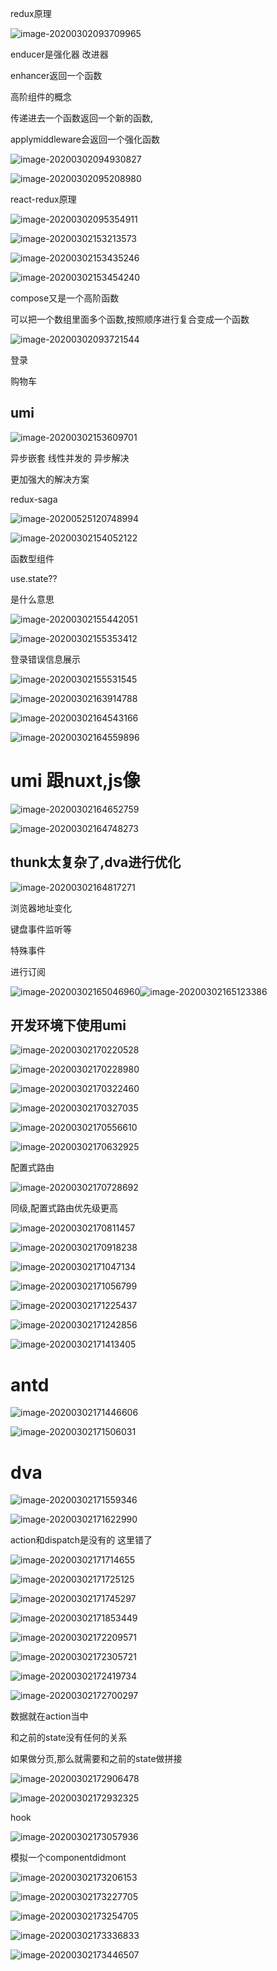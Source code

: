 redux原理

![image-20200302093709965](C:\Users\Artificial\AppData\Roaming\Typora\typora-user-images\image-20200302093709965.png)

enducer是强化器  改进器

enhancer返回一个函数

高阶组件的概念

传递进去一个函数返回一个新的函数,

applymiddleware会返回一个强化函数

![image-20200302094930827](C:\Users\Artificial\AppData\Roaming\Typora\typora-user-images\image-20200302094930827.png)

![image-20200302095208980](C:\Users\Artificial\AppData\Roaming\Typora\typora-user-images\image-20200302095208980.png)





react-redux原理



![image-20200302095354911](C:\Users\Artificial\AppData\Roaming\Typora\typora-user-images\image-20200302095354911.png)

![image-20200302153213573](C:\Users\Artificial\AppData\Roaming\Typora\typora-user-images\image-20200302153213573.png)

![image-20200302153435246](C:\Users\Artificial\AppData\Roaming\Typora\typora-user-images\image-20200302153435246.png)

![image-20200302153454240](C:\Users\Artificial\AppData\Roaming\Typora\typora-user-images\image-20200302153454240.png)

compose又是一个高阶函数

可以把一个数组里面多个函数,按照顺序进行复合变成一个函数



![image-20200302093721544](C:\Users\Artificial\AppData\Roaming\Typora\typora-user-images\image-20200302093721544.png)







登录

购物车





## umi

![image-20200302153609701](C:\Users\Artificial\AppData\Roaming\Typora\typora-user-images\image-20200302153609701.png)

异步嵌套 线性并发的   异步解决

更加强大的解决方案

redux-saga

![image-20200525120748994](C:/Users/Artificial/AppData/Roaming/Typora/typora-user-images/image-20200525120748994.png)



![image-20200302154052122](C:\Users\Artificial\AppData\Roaming\Typora\typora-user-images\image-20200302154052122.png)





函数型组件

use.state??

是什么意思

![image-20200302155442051](C:\Users\Artificial\AppData\Roaming\Typora\typora-user-images\image-20200302155442051.png)

![image-20200302155353412](C:\Users\Artificial\AppData\Roaming\Typora\typora-user-images\image-20200302155353412.png)





登录错误信息展示

![image-20200302155531545](C:\Users\Artificial\AppData\Roaming\Typora\typora-user-images\image-20200302155531545.png)

![image-20200302163914788](C:\Users\Artificial\AppData\Roaming\Typora\typora-user-images\image-20200302163914788.png)

![image-20200302164543166](C:\Users\Artificial\AppData\Roaming\Typora\typora-user-images\image-20200302164543166.png)

![image-20200302164559896](C:\Users\Artificial\AppData\Roaming\Typora\typora-user-images\image-20200302164559896.png)



# umi 跟nuxt,js像

![image-20200302164652759](C:\Users\Artificial\AppData\Roaming\Typora\typora-user-images\image-20200302164652759.png)





![image-20200302164748273](C:\Users\Artificial\AppData\Roaming\Typora\typora-user-images\image-20200302164748273.png)

## thunk太复杂了,dva进行优化

![image-20200302164817271](C:\Users\Artificial\AppData\Roaming\Typora\typora-user-images\image-20200302164817271.png)

浏览器地址变化

键盘事件监听等

特殊事件

进行订阅

![image-20200302165046960](C:\Users\Artificial\AppData\Roaming\Typora\typora-user-images\image-20200302165046960.png)![image-20200302165123386](C:\Users\Artificial\AppData\Roaming\Typora\typora-user-images\image-20200302165123386.png)

## 开发环境下使用umi

![image-20200302170220528](C:\Users\Artificial\AppData\Roaming\Typora\typora-user-images\image-20200302170220528.png)

![image-20200302170228980](C:\Users\Artificial\AppData\Roaming\Typora\typora-user-images\image-20200302170228980.png)

![image-20200302170322460](C:\Users\Artificial\AppData\Roaming\Typora\typora-user-images\image-20200302170322460.png)

![image-20200302170327035](C:\Users\Artificial\AppData\Roaming\Typora\typora-user-images\image-20200302170327035.png)

 

![image-20200302170556610](C:\Users\Artificial\AppData\Roaming\Typora\typora-user-images\image-20200302170556610.png)

![image-20200302170632925](C:\Users\Artificial\AppData\Roaming\Typora\typora-user-images\image-20200302170632925.png)





配置式路由

![image-20200302170728692](C:\Users\Artificial\AppData\Roaming\Typora\typora-user-images\image-20200302170728692.png)

同级,配置式路由优先级更高

![image-20200302170811457](C:\Users\Artificial\AppData\Roaming\Typora\typora-user-images\image-20200302170811457.png)

![image-20200302170918238](C:\Users\Artificial\AppData\Roaming\Typora\typora-user-images\image-20200302170918238.png)

![image-20200302171047134](C:\Users\Artificial\AppData\Roaming\Typora\typora-user-images\image-20200302171047134.png)







![image-20200302171056799](C:\Users\Artificial\AppData\Roaming\Typora\typora-user-images\image-20200302171056799.png)

![image-20200302171225437](C:\Users\Artificial\AppData\Roaming\Typora\typora-user-images\image-20200302171225437.png)

![image-20200302171242856](C:\Users\Artificial\AppData\Roaming\Typora\typora-user-images\image-20200302171242856.png)

![image-20200302171413405](C:\Users\Artificial\AppData\Roaming\Typora\typora-user-images\image-20200302171413405.png)





# antd

![image-20200302171446606](C:\Users\Artificial\AppData\Roaming\Typora\typora-user-images\image-20200302171446606.png)

![image-20200302171506031](C:\Users\Artificial\AppData\Roaming\Typora\typora-user-images\image-20200302171506031.png)

# dva

![image-20200302171559346](C:\Users\Artificial\AppData\Roaming\Typora\typora-user-images\image-20200302171559346.png)

![image-20200302171622990](C:\Users\Artificial\AppData\Roaming\Typora\typora-user-images\image-20200302171622990.png)

action和dispatch是没有的	这里错了

![image-20200302171714655](C:\Users\Artificial\AppData\Roaming\Typora\typora-user-images\image-20200302171714655.png)

![image-20200302171725125](C:\Users\Artificial\AppData\Roaming\Typora\typora-user-images\image-20200302171725125.png)

![image-20200302171745297](C:\Users\Artificial\AppData\Roaming\Typora\typora-user-images\image-20200302171745297.png)

![image-20200302171853449](C:\Users\Artificial\AppData\Roaming\Typora\typora-user-images\image-20200302171853449.png)

![image-20200302172209571](C:\Users\Artificial\AppData\Roaming\Typora\typora-user-images\image-20200302172209571.png)

![image-20200302172305721](C:\Users\Artificial\AppData\Roaming\Typora\typora-user-images\image-20200302172305721.png)

![image-20200302172419734](C:\Users\Artificial\AppData\Roaming\Typora\typora-user-images\image-20200302172419734.png)

![image-20200302172700297](C:\Users\Artificial\AppData\Roaming\Typora\typora-user-images\image-20200302172700297.png)





数据就在action当中

和之前的state没有任何的关系

如果做分页,那么就需要和之前的state做拼接

![image-20200302172906478](C:\Users\Artificial\AppData\Roaming\Typora\typora-user-images\image-20200302172906478.png)





![image-20200302172932325](C:\Users\Artificial\AppData\Roaming\Typora\typora-user-images\image-20200302172932325.png)



hook

![image-20200302173057936](C:\Users\Artificial\AppData\Roaming\Typora\typora-user-images\image-20200302173057936.png)

模拟一个componentdidmont

![image-20200302173206153](C:\Users\Artificial\AppData\Roaming\Typora\typora-user-images\image-20200302173206153.png)

![image-20200302173227705](C:\Users\Artificial\AppData\Roaming\Typora\typora-user-images\image-20200302173227705.png)

![image-20200302173254705](C:\Users\Artificial\AppData\Roaming\Typora\typora-user-images\image-20200302173254705.png)

![image-20200302173336833](C:\Users\Artificial\AppData\Roaming\Typora\typora-user-images\image-20200302173336833.png)

![image-20200302173446507](C:\Users\Artificial\AppData\Roaming\Typora\typora-user-images\image-20200302173446507.png)